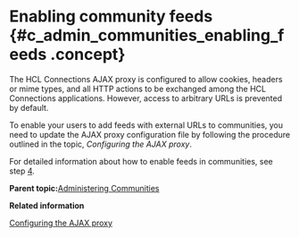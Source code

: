 # Enabling community feeds {#c_admin_communities_enabling_feeds .concept}

The HCL Connections AJAX proxy is configured to allow cookies, headers or mime types, and all HTTP actions to be exchanged among the HCL Connections applications. However, access to arbitrary URLs is prevented by default.

To enable your users to add feeds with external URLs to communities, you need to update the AJAX proxy configuration file by following the procedure outlined in the topic, *Configuring the AJAX proxy*.

For detailed information about how to enable feeds in communities, see step [4](../secure/t_admin_config_ajax_proxy.md#add_before_default).

**Parent topic:**[Administering Communities](../admin/c_admin_communities_intro.md)

**Related information**  


[Configuring the AJAX proxy](../secure/t_admin_config_ajax_proxy.md)

